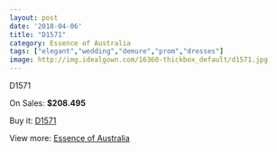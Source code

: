 ```yaml
---
layout: post
date: '2018-04-06'
title: "D1571"
category: Essence of Australia
tags: ["elegant","wedding","demure","prom","dresses"]
image: http://img.idealgown.com/16360-thickbox_default/d1571.jpg
---
```

D1571

On Sales: **$208.495**
<a href="https://www.idealgown.com/en/essence-of-australia/6520-d1571.html"><amp-img layout="responsive" width="600" height="600" src="//img.idealgown.com/16360-thickbox_default/d1571.jpg" alt="D1571 0" /></a>
<a href="https://www.idealgown.com/en/essence-of-australia/6520-d1571.html"><amp-img layout="responsive" width="600" height="600" src="//img.idealgown.com/16362-thickbox_default/d1571.jpg" alt="D1571 1" /></a>
<a href="https://www.idealgown.com/en/essence-of-australia/6520-d1571.html"><amp-img layout="responsive" width="600" height="600" src="//img.idealgown.com/16361-thickbox_default/d1571.jpg" alt="D1571 2" /></a>

Buy it: [D1571](https://www.idealgown.com/en/essence-of-australia/6520-d1571.html "D1571")

View more: [Essence of Australia](https://www.idealgown.com/en/96-essence-of-australia "Essence of Australia")